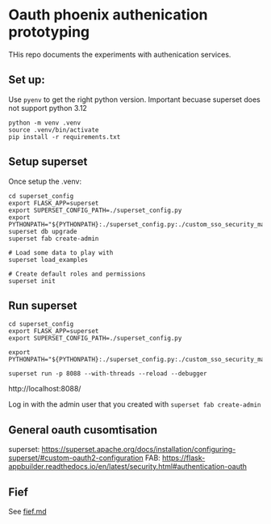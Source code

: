 # Oauth phoenix authenication prototyping

THis repo documents the experiments with authenication services.

## Set up:
Use `pyenv` to get the right python version. Important becuase superset does not support python 3.12
```
python -m venv .venv
source .venv/bin/activate
pip install -r requirements.txt
```


## Setup superset
Once setup the .venv:

```
cd superset_config
export FLASK_APP=superset
export SUPERSET_CONFIG_PATH=./superset_config.py
export PYTHONPATH="${PYTHONPATH}:./superset_config.py:./custom_sso_security_manager.py"
superset db upgrade
superset fab create-admin

# Load some data to play with
superset load_examples

# Create default roles and permissions
superset init
```

## Run superset
```
cd superset_config
export FLASK_APP=superset
export SUPERSET_CONFIG_PATH=./superset_config.py

export PYTHONPATH="${PYTHONPATH}:./superset_config.py:./custom_sso_security_manager.py"

superset run -p 8088 --with-threads --reload --debugger
```

http://localhost:8088/

Log in with the admin user that you created with `superset fab create-admin`

## General oauth cusomtisation
superset: https://superset.apache.org/docs/installation/configuring-superset/#custom-oauth2-configuration
FAB: https://flask-appbuilder.readthedocs.io/en/latest/security.html#authentication-oauth

## Fief

See [fief.md](/fief.md)
